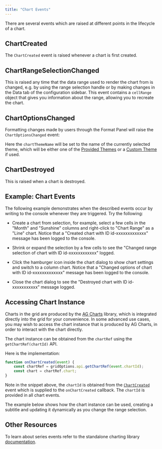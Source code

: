 ```yaml
---
title: "Chart Events"
---
```


There are several events which are raised at different points in the lifecycle of a chart.

## ChartCreated

The `ChartCreated` event is raised whenever a chart is first created.

<interface-documentation interfaceName='ChartCreated' ></interface-documentation>

## ChartRangeSelectionChanged

This is raised any time that the data range used to render the chart from is changed, e.g. by using the range selection handle or by making changes in the Data tab of the configuration sidebar. This event contains a `cellRange` object that gives you information about the range, allowing you to recreate the chart.

<interface-documentation interfaceName='ChartRangeSelectionChanged' ></interface-documentation>

## ChartOptionsChanged

Formatting changes made by users through the Format Panel will raise the `ChartOptionsChanged` event:

<interface-documentation interfaceName='ChartOptionsChanged' ></interface-documentation>


Here the `chartThemeName` will be set to the name of the currently selected theme, which will be either
one of the [Provided Themes](/integrated-charts-customisation/#provided-themes) or
a [Custom Theme](/integrated-charts-customisation/#custom-chart-themes) if used.

## ChartDestroyed

This is raised when a chart is destroyed.

<interface-documentation interfaceName='ChartDestroyed' ></interface-documentation>

## Example: Chart Events

The following example demonstrates when the described events occur by writing to the console whenever they are triggered. Try the following:

- Create a chart from selection, for example, select a few cells in the "Month" and "Sunshine" columns and right-click to "Chart Range" as a "Line" chart. Notice that a "Created chart with ID id-xxxxxxxxxxxxx" message has been logged to the console.

- Shrink or expand the selection by a few cells to see the "Changed range selection of chart with ID id-xxxxxxxxxxxx" logged.

- Click the hamburger icon inside the chart dialog to show chart settings and switch to a column chart. Notice that a "Changed options of chart with ID id-xxxxxxxxxxxxx" message has been logged to the console.

- Close the chart dialog to see the "Destroyed chart with ID id-xxxxxxxxxxx" message logged.

<grid-example title='Events' name='events' type='generated' options='{ "enterprise": true }'></grid-example>

## Accessing Chart Instance

Charts in the grid are produced by the [AG Charts](/charts-overview/) library, which is integrated
directly into the grid for your convenience. In some advanced use cases, you may wish to access the chart
instance that is produced by AG Charts, in order to interact with the chart directly.

The chart instance can be obtained from the `chartRef` using the `getChartRef(chartId)` API.

<api-documentation source='grid-api/api.json' section='charts' names='["getChartRef"]'></api-documentation>

Here is the implementation:

```js
function onChartCreated(event) {
    const chartRef = gridOptions.api.getChartRef(event.chartId);
    const chart = chartRef.chart;
}
```
Note in the snippet above, the `chartId` is obtained from the [`ChartCreated`](#chartcreated) event which is supplied to the `onChartCreated` callback. The `chartId` is provided in all chart events.

The example below shows how the chart instance can be used, creating a subtitle and updating
it dynamically as you change the range selection.

<grid-example title='Accessing Chart Instance' name='accessing-chart-instance' type='generated' options='{ "enterprise": true }'></grid-example>

## Other Resources

To learn about series events refer to the standalone charting library [documentation](/charts-events/).
